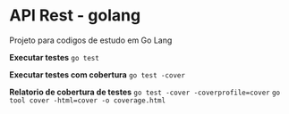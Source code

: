 # API Rest - golang
Projeto para codigos de estudo em Go Lang 

**Executar testes**
`go test`

**Executar testes com cobertura**
`go test -cover`

**Relatorio de cobertura de testes**
`go test -cover -coverprofile=cover`
`go tool cover -html=cover -o coverage.html`
